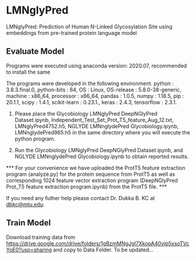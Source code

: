 # LMNglyPred
LMNglyPred: Prediction of Human N-Linked Glycosylation Site using embeddings from pre-trained protein language model

## Evaluate Model
Programs were executed using anaconda version: 2020.07, recommended to install the same

The programs were developed in the following environment. python : 3.8.3.final.0, python-bits : 64, OS : Linux, OS-release : 5.8.0-38-generic, machine : x86_64, processor : x86_64, pandas : 1.0.5, numpy : 1.18.5, pip : 20.1.1, scipy : 1.4.1, scikit-learn : 0.23.1., keras : 2.4.3, tensorflow : 2.3.1.

1. Please place the Glycobiology LMNglyPred DeepNGlyPred Dataset.ipynb, Independent_Test_Set_Prot_T5_feature_Aug_12.txt, LMNglyPred4752.h5, NGLYDE LMNnglydePred Glycobiology.ipynb, LMNnglydePred965.h5  in the same directory where you will execute the python program.

2. Run the Glycobiology LMNglyPred DeepNGlyPred Dataset.ipynb, and NGLYDE LMNnglydePred Glycobiology.ipynb to obtain reported results.

*** For your convenience we have uploaded the ProtT5 feature extraction program (analyze.py) for the protein sequence from ProtT5 as well as corresponding 1024 feature vector extraction program (DeepNGlyPred Prot_T5 feature extraction program.ipynb) from the ProtT5 file. ***

If you need any futher help please contact Dr. Dukka B. KC at dbkc@mtu.edu.



## Train Model
Download training data from https://drive.google.com/drive/folders/1gBzmMNgJgl7XkopA40vip5xsoTVcYoE0?usp=sharing and copy to Data Folder.
To be updated...
